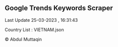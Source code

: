 

## Google Trends Keywords Scraper 
 
Last Update 25-03-2023 , 16:31:43

Country List :
VIETNAM.json



© Abdul Muttaqin 
